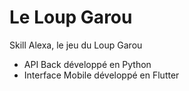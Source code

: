 # Le Loup Garou
Skill Alexa, le jeu du Loup Garou

- API Back développé en Python
- Interface Mobile développé en Flutter
